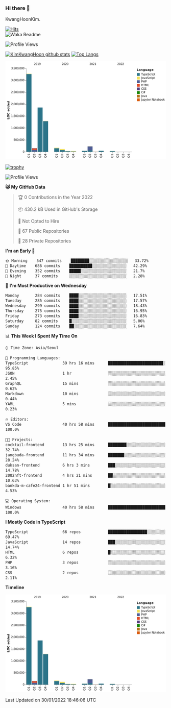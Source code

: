 ### Hi there 👋

KwangHoonKim.

[![Hits](https://hits.seeyoufarm.com/api/count/incr/badge.svg?url=https%3A%2F%2Fgithub.com%2Frhkdgns95)](https://hits.seeyoufarm.com)  
![Waka Readme](https://github.com/rhkdgns95/rhkdgns95/workflows/Waka%20Readme/badge.svg)

![Profile Views](http://img.shields.io/badge/Profile%20Views-0-blue)

[![KimKwangHoon github stats](https://github-readme-stats.vercel.app/api?username=rhkdgns95&show_icons=true)](https://github.com/rhkdgns95/github-readme-stats)   [![Top Langs](https://github-readme-stats.vercel.app/api/top-langs/?username=rhkdgns95&layout=compact)](https://github.com/rhkdgns95/github-readme-stats)   


![Chart not found](https://raw.githubusercontent.com/rhkdgns95/rhkdgns95/master/charts/bar_graph.png) 

[![trophy](https://github-profile-trophy.vercel.app/?username=rhkdgns95)](https://github.com/rhkdgns95/github-profile-trophy)

<!--START_SECTION:waka-->
![Profile Views](http://img.shields.io/badge/Profile%20Views-0-blue)

**🐱 My GitHub Data** 

> 🏆 0 Contributions in the Year 2022
 > 
> 📦 430.2 kB Used in GitHub's Storage 
 > 
> 🚫 Not Opted to Hire
 > 
> 📜 67 Public Repositories 
 > 
> 🔑 28 Private Repositories  
 > 
**I'm an Early 🐤** 

```text
🌞 Morning    547 commits    ████████░░░░░░░░░░░░░░░░░   33.72% 
🌆 Daytime    686 commits    ██████████░░░░░░░░░░░░░░░   42.29% 
🌃 Evening    352 commits    █████░░░░░░░░░░░░░░░░░░░░   21.7% 
🌙 Night      37 commits     ░░░░░░░░░░░░░░░░░░░░░░░░░   2.28%

```
📅 **I'm Most Productive on Wednesday** 

```text
Monday       284 commits    ████░░░░░░░░░░░░░░░░░░░░░   17.51% 
Tuesday      285 commits    ████░░░░░░░░░░░░░░░░░░░░░   17.57% 
Wednesday    299 commits    ████░░░░░░░░░░░░░░░░░░░░░   18.43% 
Thursday     275 commits    ████░░░░░░░░░░░░░░░░░░░░░   16.95% 
Friday       273 commits    ████░░░░░░░░░░░░░░░░░░░░░   16.83% 
Saturday     82 commits     █░░░░░░░░░░░░░░░░░░░░░░░░   5.06% 
Sunday       124 commits    ██░░░░░░░░░░░░░░░░░░░░░░░   7.64%

```


📊 **This Week I Spent My Time On** 

```text
⌚︎ Time Zone: Asia/Seoul

💬 Programming Languages: 
TypeScript               39 hrs 16 mins      ████████████████████████░   95.85% 
JSON                     1 hr                ░░░░░░░░░░░░░░░░░░░░░░░░░   2.45% 
GraphQL                  15 mins             ░░░░░░░░░░░░░░░░░░░░░░░░░   0.62% 
Markdown                 10 mins             ░░░░░░░░░░░░░░░░░░░░░░░░░   0.44% 
YAML                     5 mins              ░░░░░░░░░░░░░░░░░░░░░░░░░   0.23%

🔥 Editors: 
VS Code                  40 hrs 58 mins      █████████████████████████   100.0%

🐱‍💻 Projects: 
cocktail-frontend        13 hrs 25 mins      ████████░░░░░░░░░░░░░░░░░   32.74% 
jangbuda-frontend        11 hrs 34 mins      ███████░░░░░░░░░░░░░░░░░░   28.24% 
duksan-frontend          6 hrs 3 mins        ███░░░░░░░░░░░░░░░░░░░░░░   14.78% 
2002nft-frontend         4 hrs 21 mins       ██░░░░░░░░░░░░░░░░░░░░░░░   10.63% 
bankda-m-cafe24-frontend 1 hr 51 mins        █░░░░░░░░░░░░░░░░░░░░░░░░   4.53%

💻 Operating System: 
Windows                  40 hrs 58 mins      █████████████████████████   100.0%

```

**I Mostly Code in TypeScript** 

```text
TypeScript               66 repos            █████████████████░░░░░░░░   69.47% 
JavaScript               14 repos            ███░░░░░░░░░░░░░░░░░░░░░░   14.74% 
HTML                     6 repos             █░░░░░░░░░░░░░░░░░░░░░░░░   6.32% 
PHP                      3 repos             ░░░░░░░░░░░░░░░░░░░░░░░░░   3.16% 
CSS                      2 repos             ░░░░░░░░░░░░░░░░░░░░░░░░░   2.11%

```


**Timeline**

![Chart not found](https://raw.githubusercontent.com/rhkdgns95/rhkdgns95/master/charts/bar_graph.png) 


 Last Updated on 30/01/2022 18:46:06 UTC
<!--END_SECTION:waka-->
